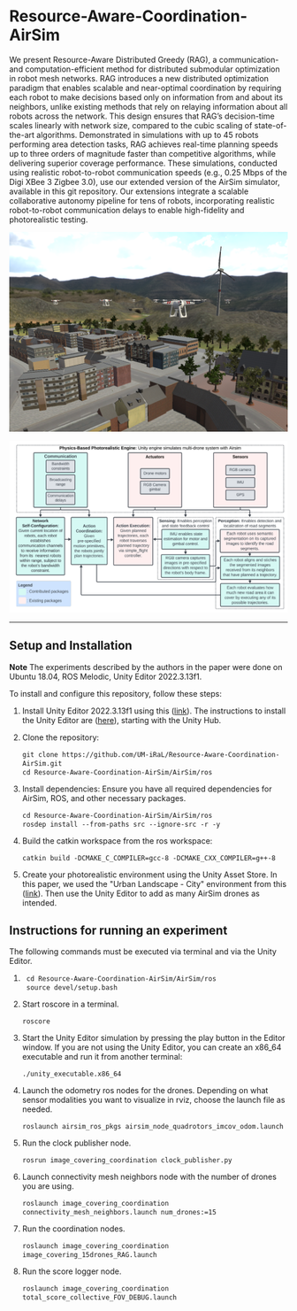 # Resource-Aware-Coordination-AirSim

We present Resource-Aware Distributed Greedy (RAG), a communication- and computation-efficient method for distributed submodular optimization in robot mesh networks. RAG introduces a new distributed optimization paradigm that enables scalable and near-optimal coordination by requiring each robot to make decisions based only on information from and about its neighbors, unlike existing methods that rely on relaying information about all robots across the network. This design ensures that RAG’s decision-time scales linearly with network size, compared to the cubic scaling of state-of-the-art algorithms. Demonstrated in simulations with up to 45 robots performing area detection tasks, RAG achieves real-time planning speeds up to three orders of magnitude faster than competitive algorithms, while delivering superior coverage performance. These simulations, conducted using realistic robot-to-robot communication speeds (e.g., 0.25 Mbps of the Digi XBee 3 Zigbee 3.0), use our extended version of the AirSim simulator, available in this git repository. Our extensions integrate a scalable collaborative autonomy pipeline for tens of robots, incorporating realistic robot-to-robot communication delays to enable high-fidelity and photorealistic testing.

![Drone Simulation](AirSim/docs/rag-readme/drones_in_simenv.png)

![System Flowchart](AirSim/docs/rag-readme/simflowchart1.png)

---

## Setup and Installation

**Note**
The experiments described by the authors in the paper were done on Ubuntu 18.04, ROS Melodic, Unity Editor 2022.3.13f1.

To install and configure this repository, follow these steps:

1. Install Unity Editor 2022.3.13f1 using this ([link](https://unity.com/releases/editor/archive)). The instructions to install the Unity Editor are ([here](https://docs.unity3d.com/hub/manual/InstallHub.html)), starting with the Unity Hub.

2. Clone the repository:
    ```
   git clone https://github.com/UM-iRaL/Resource-Aware-Coordination-AirSim.git
   cd Resource-Aware-Coordination-AirSim/AirSim/ros
   ```

3. Install dependencies: Ensure you have all required dependencies for AirSim, ROS, and other necessary packages.
    ```
    cd Resource-Aware-Coordination-AirSim/AirSim/ros
    rosdep install --from-paths src --ignore-src -r -y
    ```

4. Build the catkin workspace from the ros workspace:
    ```
    catkin build -DCMAKE_C_COMPILER=gcc-8 -DCMAKE_CXX_COMPILER=g++-8
    ```

5. Create your photorealistic environment using the Unity Asset Store. In this paper, we used the "Urban Landscape - City" environment from this ([link](https://assetstore.unity.com/packages/3d/environments/urban-landscape-city-157460)). Then use the Unity Editor to add as many AirSim drones as intended.


## Instructions for running an experiment

The following commands must be executed via terminal and via the Unity Editor.

1. ```
    cd Resource-Aware-Coordination-AirSim/AirSim/ros
    source devel/setup.bash
    ```

2. Start roscore in a terminal.
    ```
    roscore
    ```

3. Start the Unity Editor simulation by pressing the play button in the Editor window. If you are not using the Unity Editor, you can create an x86_64 executable and run it from another terminal:
    ```
    ./unity_executable.x86_64
    ```

4. Launch the odometry ros nodes for the drones. Depending on what sensor modalities you want to visualize in rviz, choose the launch file as needed.
    ```
    roslaunch airsim_ros_pkgs airsim_node_quadrotors_imcov_odom.launch
    ```

5. Run the clock publisher node.
    ```
    rosrun image_covering_coordination clock_publisher.py
    ```

6. Launch connectivity mesh neighbors node with the number of drones you are using.
    ```
    roslaunch image_covering_coordination connectivity_mesh_neighbors.launch num_drones:=15
    ```

7. Run the coordination nodes.
    ```
    roslaunch image_covering_coordination image_covering_15drones_RAG.launch
    ```

8. Run the score logger node.
    ```
    roslaunch image_covering_coordination total_score_collective_FOV_DEBUG.launch
    ```